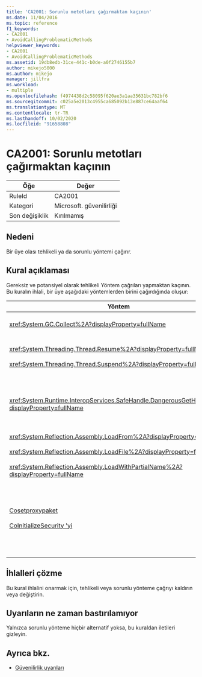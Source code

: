 ```yaml
---
title: 'CA2001: Sorunlu metotları çağırmaktan kaçının'
ms.date: 11/04/2016
ms.topic: reference
f1_keywords:
- CA2001
- AvoidCallingProblematicMethods
helpviewer_keywords:
- CA2001
- AvoidCallingProblematicMethods
ms.assetid: 19db8edb-31ce-441c-b0de-a0f2746155b7
author: mikejo5000
ms.author: mikejo
manager: jillfra
ms.workload:
- multiple
ms.openlocfilehash: f4974438d2c58095f620ae3a1aa35631bc782bf6
ms.sourcegitcommit: c025a5e2013c4955ca685092b13e887ce64aaf64
ms.translationtype: MT
ms.contentlocale: tr-TR
ms.lasthandoff: 10/02/2020
ms.locfileid: "91658808"
---
```

# <a name="ca2001-avoid-calling-problematic-methods"></a>CA2001: Sorunlu metotları çağırmaktan kaçının

|Öğe|Değer|
|-|-|
|RuleId|CA2001|
|Kategori|Microsoft. güvenilirliği|
|Son değişiklik|Kırılmamış|

## <a name="cause"></a>Nedeni

Bir üye olası tehlikeli ya da sorunlu yöntemi çağırır.

## <a name="rule-description"></a>Kural açıklaması

Gereksiz ve potansiyel olarak tehlikeli Yöntem çağrıları yapmaktan kaçının. Bu kuralın ihlali, bir üye aşağıdaki yöntemlerden birini çağırdığında oluşur:

|Yöntem|Açıklama|
|------------|-----------------|
|<xref:System.GC.Collect%2A?displayProperty=fullName>|GC çağrılıyor. Toplama, uygulama performansını önemli ölçüde etkileyebilir ve nadiren gereklidir. Daha fazla bilgi için, MSDN 'de bkz. [Riko Marianı 'Nin performans ve](/archive/blogs/ricom/when-to-call-gc-collect) blog girişi.|
|<xref:System.Threading.Thread.Resume%2A?displayProperty=fullName><br /><br /><xref:System.Threading.Thread.Suspend%2A?displayProperty=fullName>|Thread. Suspend ve Thread. özgeçmişi öngörülemeyen davranışları nedeniyle kullanım dışı bırakıldı.  <xref:System.Threading> <xref:System.Threading.Monitor> <xref:System.Threading.Mutex> <xref:System.Threading.Semaphore> İş parçacıklarını ve kaynakları korumak için,, ve gibi ad alanındaki diğer sınıfları kullanın.|
|<xref:System.Runtime.InteropServices.SafeHandle.DangerousGetHandle%2A?displayProperty=fullName>|`DangerousGetHandle`Yöntemi, geçerli olmayan bir tanıtıcı döndürebildiğinden bir güvenlik riski taşıyor. Yöntemi güvenli bir şekilde kullanma hakkında daha fazla bilgi için `DangerousGetHandle` <xref:System.Runtime.InteropServices.SafeHandle.DangerousAddRef%2A> ve <xref:System.Runtime.InteropServices.SafeHandle.DangerousRelease%2A> yöntemlerine bakın.|
|<xref:System.Reflection.Assembly.LoadFrom%2A?displayProperty=fullName><br /><br /><xref:System.Reflection.Assembly.LoadFile%2A?displayProperty=fullName><br /><br /><xref:System.Reflection.Assembly.LoadWithPartialName%2A?displayProperty=fullName>|Bu yöntemler, beklenmeyen konumlardan derleme yükleyebilir. Örneğin, bkz. Suzanne Cook 'ın .NET CLR notları blog gönderileri [LoadFile vs. LoadFrom](/archive/blogs/suzcook/loadfile-vs-loadfrom) ve derlemeleri yükleyen yöntemler hakkında bilgi Için [bağlama bağlamı seçme](/archive/blogs/suzcook/choosing-a-binding-context) .|
|[Cosetproxypaket](/windows/win32/api/combaseapi/nf-combaseapi-cosetproxyblanket)<br /><br />[CoInitializeSecurity 'yi](/windows/win32/api/combaseapi/nf-combaseapi-coinitializesecurity)|Yönetilen bir işlemde kullanıcı kodunun yürütülmeye başladığı zaman, güvenilir bir şekilde çağrı yapmak için çok geç `CoSetProxyBlanket` . Ortak dil çalışma zamanı (CLR), kullanıcıların P/Invoke işleminin başarılı olmasını engelleyebilen başlatma eylemleri alır.<br /><br />`CoSetProxyBlanket`Yönetilen bir uygulama için çağrı yapmanız gerekiyorsa, bir yerel kod (C++) yürütülebilirini kullanarak işlemi başlatmanız, `CoSetProxyBlanket` yerel koda çağrı yapmanız ve sonra yönetilen kod uygulamanızı işlem içinde başlatmanız önerilir. (Bir çalışma zamanı sürüm numarası belirttiğinizden emin olun.)|

## <a name="how-to-fix-violations"></a>İhlalleri çözme

Bu kural ihlalini onarmak için, tehlikeli veya sorunlu yönteme çağrıyı kaldırın veya değiştirin.

## <a name="when-to-suppress-warnings"></a>Uyarıların ne zaman bastırılamıyor

Yalnızca sorunlu yönteme hiçbir alternatif yoksa, bu kuraldan iletileri gizleyin.

## <a name="see-also"></a>Ayrıca bkz.

- [Güvenilirlik uyarıları](/dotnet/fundamentals/code-analysis/quality-rules/reliability-warnings)